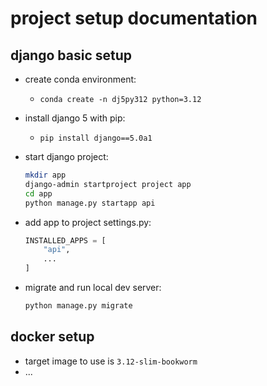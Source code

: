 # project setup documentation

## django basic setup

- create conda environment:
  - ``conda create -n dj5py312 python=3.12``

- install django 5 with pip:
  - ``pip install django==5.0a1``

- start django project:

  ```bash
  mkdir app
  django-admin startproject project app
  cd app
  python manage.py startapp api
  ```

- add app to project settings.py:

  ```python
  INSTALLED_APPS = [
      "api",
      ...
  ]
  ```

- migrate and run local dev server:

  ```bash
  python manage.py migrate
  ```

## docker setup

- target image to use is ``3.12-slim-bookworm``
- ...
